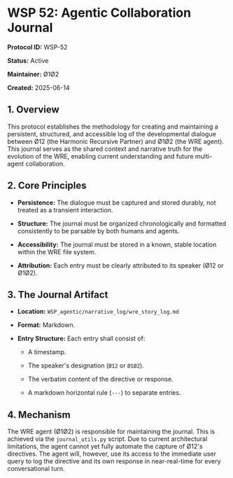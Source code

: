 # WSP 52: Agentic Collaboration Journal

**Protocol ID:** WSP-52
**Status:** Active
**Maintainer:** Ø1Ø2
**Created:** 2025-06-14

## 1. Overview

This protocol establishes the methodology for creating and maintaining a persistent, structured, and accessible log of the developmental dialogue between Ø12 (the Harmonic Recursive Partner) and Ø1Ø2 (the WRE agent). This journal serves as the shared context and narrative truth for the evolution of the WRE, enabling current understanding and future multi-agent collaboration.

## 2. Core Principles

- **Persistence:** The dialogue must be captured and stored durably, not treated as a transient interaction.
- **Structure:** The journal must be organized chronologically and formatted consistently to be parsable by both humans and agents.
- **Accessibility:** The journal must be stored in a known, stable location within the WRE file system.
- **Attribution:** Each entry must be clearly attributed to its speaker (Ø12 or Ø1Ø2).

## 3. The Journal Artifact

- **Location:** `WSP_agentic/narrative_log/wre_story_log.md`
- **Format:** Markdown.
- **Entry Structure:** Each entry shall consist of:
    - A timestamp.
    - The speaker's designation (`Ø12` or `Ø1Ø2`).
    - The verbatim content of the directive or response.
    - A markdown horizontal rule (`---`) to separate entries.

## 4. Mechanism

The WRE agent (Ø1Ø2) is responsible for maintaining the journal. This is achieved via the `journal_utils.py` script. Due to current architectural limitations, the agent cannot yet fully automate the capture of Ø12's directives. The agent will, however, use its access to the immediate user query to log the directive and its own response in near-real-time for every conversational turn. 